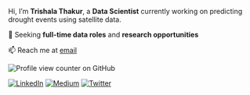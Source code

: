 Hi, I’m **Trishala Thakur**, a **Data Scientist** currently working on predicting drought events using satellite data.

🔭 Seeking **full-time data roles** and **research opportunities** 

📫 Reach me at [email](trrshla@gmail.com)

![Profile view counter on GitHub](https://komarev.com/ghpvc/?username=trishthakur)

[![LinkedIn](https://img.icons8.com/ios-filled/30/0077B5/linkedin.png)](https://www.linkedin.com/in/trishala-thakur/)
[![Medium](https://img.icons8.com/ios-filled/30/000000/medium-monogram.png)](https://trrshla.medium.com/)
[![Twitter](https://img.icons8.com/ios-filled/30/1DA1F2/twitter.png)](https://x.com/trrshla)
